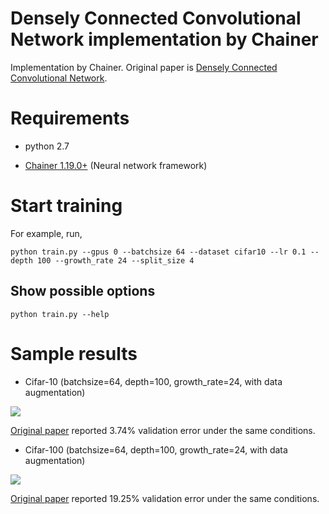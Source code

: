 Densely Connected Convolutional Network implementation by Chainer
========

Implementation by Chainer. Original paper is [Densely Connected Convolutional Network](https://arxiv.org/abs/1608.06993).

# Requirements

- python 2.7

- [Chainer 1.19.0+](https://github.com/pfnet/chainer) (Neural network framework)

# Start training
For example, run,

```
python train.py --gpus 0 --batchsize 64 --dataset cifar10 --lr 0.1 --depth 100 --growth_rate 24 --split_size 4
```

## Show possible options
```
python train.py --help
```


# Sample results

- Cifar-10 (batchsize=64, depth=100, growth_rate=24, with data augmentation)

![](https://raw.githubusercontent.com/yasunorikudo/chainer-DenseNet/images/cifar10.png)

[Original paper](https://arxiv.org/abs/1608.06993) reported 3.74% validation error under the same conditions.

- Cifar-100 (batchsize=64, depth=100, growth_rate=24, with data augmentation)

![](https://raw.githubusercontent.com/yasunorikudo/chainer-DenseNet/images/cifar100.png)

[Original paper](https://arxiv.org/abs/1608.06993) reported 19.25% validation error under the same conditions.
